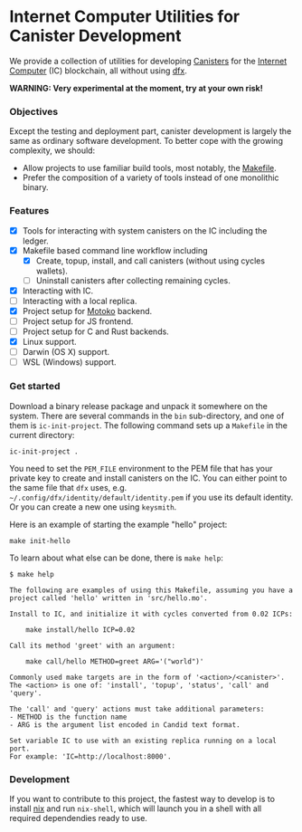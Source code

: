 # Internet Computer Utilities for Canister Development

We provide a collection of utilities for developing [Canisters] for the [Internet Computer] (IC) blockchain, all without using [dfx].

**WARNING: Very experimental at the moment, try at your own risk!**

### Objectives

Except the testing and deployment part, canister development is largely the same as ordinary software development.
To better cope with the growing complexity, we should:

- Allow projects to use familiar build tools, most notably, the [Makefile].
- Prefer the composition of a variety of tools instead of one monolithic binary.

### Features

- [x] Tools for interacting with system canisters on the IC including the ledger.
- [x] Makefile based command line workflow including
  - [x] Create, topup, install, and call canisters (without using cycles wallets).
  - [ ] Uninstall canisters after collecting remaining cycles.
- [x] Interacting with IC.
- [ ] Interacting with a local replica. 
- [x] Project setup for [Motoko] backend.
- [ ] Project setup for JS frontend.
- [ ] Project setup for C and Rust backends.
- [x] Linux support.
- [ ] Darwin (OS X) support.
- [ ] WSL (Windows) support.

### Get started

Download a binary release package and unpack it somewhere on the system.
There are several commands in the `bin` sub-directory, and one of them is `ic-init-project`.
The following command sets up a `Makefile` in the current directory:

```
ic-init-project .
```

You need to set the `PEM_FILE` environment to the PEM file that has your private key to create and install canisters on the IC.
You can either point to the same file that `dfx` uses, e.g. `~/.config/dfx/identity/default/identity.pem` if you use its default identity.
Or you can create a new one using `keysmith`.

Here is an example of starting the example "hello" project:
```
make init-hello
```

To learn about what else can be done, there is `make help`:

```
$ make help

The following are examples of using this Makefile, assuming you have a
project called 'hello' written in 'src/hello.mo'.

Install to IC, and initialize it with cycles converted from 0.02 ICPs:

    make install/hello ICP=0.02

Call its method 'greet' with an argument:

    make call/hello METHOD=greet ARG='("world")'

Commonly used make targets are in the form of '<action>/<canister>'.
The <action> is one of: 'install', 'topup', 'status', 'call' and 'query'.

The 'call' and 'query' actions must take additional parameters:
- METHOD is the function name
- ARG is the argument list encoded in Candid text format.

Set variable IC to use with an existing replica running on a local port.
For example: 'IC=http://localhost:8000'.
```

### Development

If you want to contribute to this project, the fastest way to develop is to install [nix] and run `nix-shell`, which will launch you in a shell with all required dependendies ready to use.

[Motoko]: https://github.com/dfinity/motoko
[Canisters]: https://sdk.dfinity.org/docs/developers-guide/concepts/canisters-code.html
[Internet Computer]: https://sdk.dfinity.org/docs/developers-guide/concepts/what-is-ic
[dfx]: https://sdk.dfinity.org/docs/developers-guide/install-upgrade-remove.html
[Makefile]: https://www.gnu.org/software/make/manual/make.html
[nix]: https://nixos.org/nix

